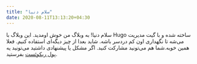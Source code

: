 ```yaml
---
title: "سلام دنیا"
date: 2020-08-11T13:13:20+04:30
---
```

سلام دنیا! به وبلاگ من خوش اومدید. این وبلاگ با Hugo ساخته شده و با گیت مدیریت می‌شه تا نگهداری اون کم دردسر باشه. شاید بعدا از چیز دیگه‌ای استفاده کنیم. فعلا همین خوبه.شما هم می‌تونید مشارکت کنید. اگر مشکل یا پیشنهادی داشتید می‌تونید یه
[پول ریکوئست](https://www.github.com/arianmonti/arianmonti.github.io) بفرستید.
